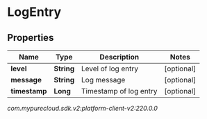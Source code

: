 # LogEntry


## Properties

| Name | Type | Description | Notes |
| ------------ | ------------- | ------------- | ------------- |
| **level** | **String** | Level of log entry |  [optional] |
| **message** | **String** | Log message |  [optional] |
| **timestamp** | **Long** | Timestamp of log entry |  [optional] |




_com.mypurecloud.sdk.v2:platform-client-v2:220.0.0_
